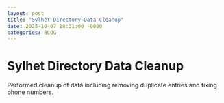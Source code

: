 ```yaml
---
layout: post
title: "Sylhet Directory Data Cleanup"
date: 2025-10-07 18:31:00 -0000
categories: BLOG
---
```

# Sylhet Directory Data Cleanup   

Performed cleanup of data including removing duplicate entries and fixing phone numbers.


